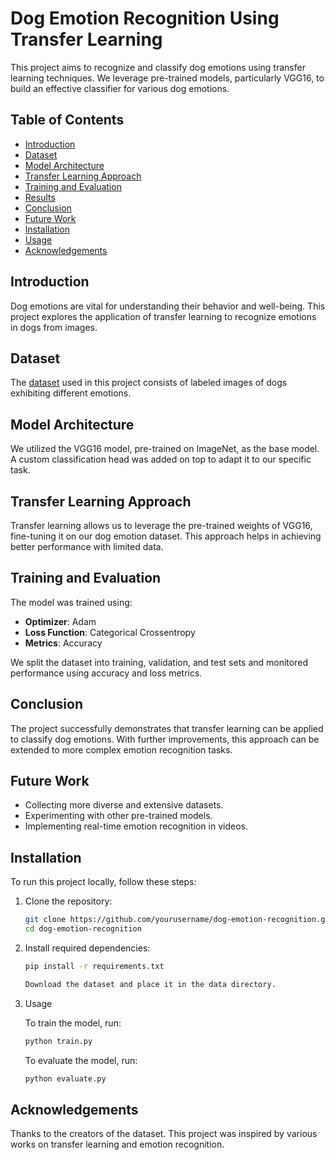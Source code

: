 
# Dog Emotion Recognition Using Transfer Learning

This project aims to recognize and classify dog emotions using transfer learning techniques. We leverage pre-trained models, particularly VGG16, to build an effective classifier for various dog emotions.

## Table of Contents
- [Introduction](#introduction)
- [Dataset](#dataset)
- [Model Architecture](#model-architecture)
- [Transfer Learning Approach](#transfer-learning-approach)
- [Training and Evaluation](#training-and-evaluation)
- [Results](#results)
- [Conclusion](#conclusion)
- [Future Work](#future-work)
- [Installation](#installation)
- [Usage](#usage)
- [Acknowledgements](#acknowledgements)

## Introduction
Dog emotions are vital for understanding their behavior and well-being. This project explores the application of transfer learning to recognize emotions in dogs from images.

## Dataset
The [dataset](https://www.kaggle.com/datasets/danielshanbalico/dog-emotion)
used in this project consists of labeled images of dogs exhibiting different emotions. 

## Model Architecture
We utilized the VGG16 model, pre-trained on ImageNet, as the base model. A custom classification head was added on top to adapt it to our specific task.

## Transfer Learning Approach
Transfer learning allows us to leverage the pre-trained weights of VGG16, fine-tuning it on our dog emotion dataset. This approach helps in achieving better performance with limited data.

## Training and Evaluation
The model was trained using:
- **Optimizer**: Adam
- **Loss Function**: Categorical Crossentropy
- **Metrics**: Accuracy

We split the dataset into training, validation, and test sets and monitored performance using accuracy and loss metrics.

## Conclusion
The project successfully demonstrates that transfer learning can be applied to classify dog emotions. With further improvements, this approach can be extended to more complex emotion recognition tasks.

## Future Work
- Collecting more diverse and extensive datasets.
- Experimenting with other pre-trained models.
- Implementing real-time emotion recognition in videos.

## Installation
To run this project locally, follow these steps:

1. Clone the repository:
   ```sh
   git clone https://github.com/yourusername/dog-emotion-recognition.git
   cd dog-emotion-recognition

2. Install required dependencies:

   ```sh
   pip install -r requirements.txt
   
   Download the dataset and place it in the data directory.

3. Usage

   To train the model, run:

   ```sh
   python train.py
   ```

   To evaluate the model, run:

   ```sh
   python evaluate.py
   ```

## Acknowledgements

Thanks to the creators of the dataset.
This project was inspired by various works on transfer learning and emotion recognition.
